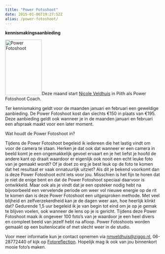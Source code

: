 ```yaml
---
title: "Power Fotoshoot"
date: 2015-01-06T19:27:52Z
alias: /power-fotoshoot/
---
```

<strong>kennismakingsaanbieding</strong>

<img class="alignleft size-medium wp-image-889" src="https://res.cloudinary.com/piith/image/upload/2014/12/fotoshoot1-119x180.jpg" alt="Power Fotoshoot" width="119" height="180" />Deze maand start <a title="Nicole Veldhuis" href="https://piith.nl/wie-doet-wat/nicole-veldhuis/">Nicole Veldhuis</a> in Piith als Power Fotoshoot Coach.

Ter kennismaking geldt voor de maanden januari en februari een geweldige aanbieding.
De Power Fotoshoot kost dan slechts €150 in plaats van €195.
Deze aanbieding geldt ook wanneer je in de maanden januari en februari een afspraak maakt voor een later moment.

Wat houdt de Power Fotoshoot in?

<!--more-->
Tijdens de Power Fotoshoot begeleid ik iedereen die het lastig vindt om voor de camera te staan.
Herken je dat ook dat wanneer er een camera in beeld komt je een ongemakkelijk gevoel ervaart en je het liefst je hoofd de andere kant op draait waardoor er eigenlijk ook nooit een echt leuke foto van je gemaakt wordt? Of je doet zo erg je best leuk op de foto te komen dat het resultaat er vaak onnatuurlijk uitziet?
Als dit je bekend voorkomt dan is deze Power Fotoshoot echt iets voor jou. Misschien is het fijn te horen dat je niet de enige bent en dat de Power Fotoshoot speciaal daarvoor is ontwikkeld.
Maar ook als je vindt dat je een opsteker nodig hebt na bijvoorbeeld een vervelende periode om weer vol nieuwe energie op de rit te komen dan is deze Power Fotoshoot een uitgesproken methode. Met veel blijheid en zelfverzekerdheid kan je de dagen weer aan, hoe heerlijk klinkt dat?
Gedurende 1,5 uur begeleid ik je van begin tot eind om je op je gemak te blijven voelen, ook wanneer de lens op je is gericht.
Tijdens deze Power Fotoshoot maak ik ongeveer 100 foto’s van je waardoor je een heel divers en compleet beeld van jezelf hebt na afloop.
Power Fotoshoots worden gemaakt op een buitenlocatie of met slecht weer in de studio.

Voor meer informatie kun je contact opnemen via <a href="mailto:nmveldhuis@ziggo.nl">nmveldhuis@ziggo.nl</a>, 06-28772440 of kijk op <a href="http://fotoreflection.nl">Fotoreflection</a>.
Hopelijk mag ik ook van jou binnenkort mooie foto’s maken.